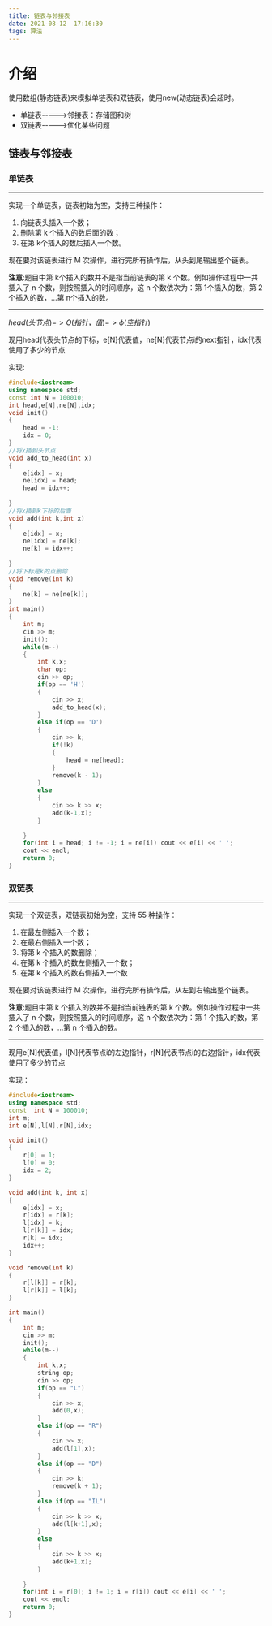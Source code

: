 ```yaml
---
title: 链表与邻接表
date: 2021-08-12  17:16:30 
tags: 算法
---
```


# 介绍  

使用数组(静态链表)来模拟单链表和双链表，使用new(动态链表)会超时。

- 单链表----->邻接表：存储图和树
- 双链表----->优化某些问题

<!-- more -->  

## 链表与邻接表

### 单链表

------

实现一个单链表，链表初始为空，支持三种操作：

1. 向链表头插入一个数；
2. 删除第 k 个插入的数后面的数；
3. 在第 k个插入的数后插入一个数。

现在要对该链表进行 M 次操作，进行完所有操作后，从头到尾输出整个链表。

**注意**:题目中第 k个插入的数并不是指当前链表的第 k 个数。例如操作过程中一共插入了 n 个数，则按照插入的时间顺序，这 n 个数依次为：第 1个插入的数，第 2 个插入的数，…第 n个插入的数。

------

$head(头节点)->O(指针，值)->\phi(空指针)$

现用head代表头节点的下标，e[N]代表值，ne[N]代表节点i的next指针，idx代表使用了多少的节点

实现:

```c++
#include<iostream>
using namespace std;
const int N = 100010;
int head,e[N],ne[N],idx;
void init()
{
    head = -1;
    idx = 0;
}
//将x插到头节点
void add_to_head(int x)
{
    e[idx] = x;
    ne[idx] = head;
    head = idx++;
    
}
//将x插到k下标的后面
void add(int k,int x)
{
    e[idx] = x;
    ne[idx] = ne[k];
    ne[k] = idx++;
    
}
//将下标是k的点删除
void remove(int k)
{
    ne[k] = ne[ne[k]];
}
int main()
{
    int m;
    cin >> m;
    init();
    while(m--)
    {
        int k,x;
        char op;
        cin >> op;
        if(op == 'H')
        {
            cin >> x;
            add_to_head(x);
        }
        else if(op == 'D')
        {
            cin >> k;
            if(!k)
            {
                head = ne[head];
            }
            remove(k - 1);
        }
        else 
        {
            cin >> k >> x;
            add(k-1,x);
        }
        
    }
    for(int i = head; i != -1; i = ne[i]) cout << e[i] << ' ';
    cout << endl;
    return 0;
}
```

### 双链表

------

实现一个双链表，双链表初始为空，支持 55 种操作：

1. 在最左侧插入一个数；
2. 在最右侧插入一个数；
3. 将第 k 个插入的数删除；
4. 在第 k 个插入的数左侧插入一个数；
5. 在第 k 个插入的数右侧插入一个数

现在要对该链表进行 M 次操作，进行完所有操作后，从左到右输出整个链表。

**注意**:题目中第 k 个插入的数并不是指当前链表的第 k 个数。例如操作过程中一共插入了 n 个数，则按照插入的时间顺序，这 n 个数依次为：第 1 个插入的数，第 2 个插入的数，…第 n 个插入的数。

------

现用e[N]代表值，l[N]代表节点i的左边指针，r[N]代表节点i的右边指针，idx代表使用了多少的节点

实现：

```c++
#include<iostream>
using namespace std;
const  int N = 100010;
int m;
int e[N],l[N],r[N],idx;

void init()
{
    r[0] = 1;
    l[0] = 0;
    idx = 2;
}

void add(int k, int x)
{
    e[idx] = x;
    r[idx] = r[k];
    l[idx] = k;
    l[r[k]] = idx;
    r[k] = idx;
    idx++; 
}

void remove(int k)
{
    r[l[k]] = r[k];
    l[r[k]] = l[k];
}

int main()
{
    int m;
    cin >> m;
    init();
    while(m--)
    {
        int k,x;
        string op;
        cin >> op;
        if(op == "L")
        {
            cin >> x;
            add(0,x);
        }
        else if(op == "R")
        {
            cin >> x;
            add(l[1],x);
        }
        else if(op == "D")
        {
            cin >> k;
            remove(k + 1);
        }
        else if(op == "IL")
        {
            cin >> k >> x;
            add(l[k+1],x);
        }
        else
        {
            cin >> k >> x;
            add(k+1,x);
        }
        
    }
    for(int i = r[0]; i != 1; i = r[i]) cout << e[i] << ' ';
    cout << endl;
    return 0;
}

```

